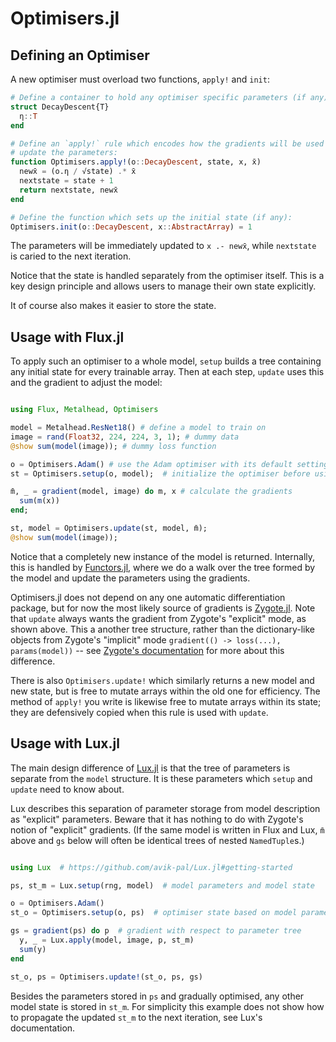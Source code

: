 # Optimisers.jl

## Defining an Optimiser

A new optimiser must overload two functions, `apply!` and `init`:

```julia
# Define a container to hold any optimiser specific parameters (if any):
struct DecayDescent{T}
  η::T
end

# Define an `apply!` rule which encodes how the gradients will be used to
# update the parameters:
function Optimisers.apply!(o::DecayDescent, state, x, x̄)
  newx̄ = (o.η / √state) .* x̄
  nextstate = state + 1
  return nextstate, newx̄
end

# Define the function which sets up the initial state (if any):
Optimisers.init(o::DecayDescent, x::AbstractArray) = 1
```

The parameters will be immediately updated to `x .- newx̄`, while `nextstate` is
caried to the next iteration.

Notice that the state is handled separately from the optimiser itself. This
is a key design principle and allows users to manage their own state explicitly.

It of course also makes it easier to store the state.

## Usage with Flux.jl

To apply such an optimiser to a whole model, `setup` builds a tree containing any initial
state for every trainable array. Then at each step, `update` uses this and the gradient
to adjust the model:

```julia

using Flux, Metalhead, Optimisers

model = Metalhead.ResNet18() # define a model to train on
image = rand(Float32, 224, 224, 3, 1); # dummy data
@show sum(model(image)); # dummy loss function

o = Optimisers.Adam() # use the Adam optimiser with its default settings
st = Optimisers.setup(o, model);  # initialize the optimiser before using it

m̄, _ = gradient(model, image) do m, x # calculate the gradients
  sum(m(x))
end;

st, model = Optimisers.update(st, model, m̄);
@show sum(model(image));

```

Notice that a completely new instance of the model is returned. Internally, this
is handled by [Functors.jl](https://fluxml.ai/Functors.jl), where we do a walk over the
tree formed by the model and update the parameters using the gradients.

Optimisers.jl does not depend on any one automatic differentiation package,
but for now the most likely source of gradients is [Zygote.jl](https://fluxml.ai/Zygote.jl).
Note that `update` always wants the gradient from Zygote's "explicit" mode, as shown above.
This a another tree structure, rather than the dictionary-like objects from Zygote's "implicit"
mode `gradient(() -> loss(...), params(model))` -- see 
[Zygote's documentation](https://fluxml.ai/Zygote.jl/dev/#Explicit-and-Implicit-Parameters-1) for more about this difference.

There is also `Optimisers.update!` which similarly returns a new model and new state,
but is free to mutate arrays within the old one for efficiency.
The method of `apply!` you write is likewise free to mutate arrays within its state;
they are defensively copied when this rule is used with `update`.

## Usage with Lux.jl

The main design difference of [Lux.jl](https://github.com/avik-pal/Lux.jl) is that the tree of
parameters is separate from the `model` structure. It is these parameters which 
`setup` and `update` need to know about.

Lux describes this separation of parameter storage from model description as "explicit" parameters.
Beware that it has nothing to do with Zygote's notion of "explicit" gradients.
(If the same model is written in Flux and Lux, `m̄` above and `gs` below will often be identical
trees of nested `NamedTuple`s.)

```julia

using Lux  # https://github.com/avik-pal/Lux.jl#getting-started

ps, st_m = Lux.setup(rng, model)  # model parameters and model state

o = Optimisers.Adam()
st_o = Optimisers.setup(o, ps)  # optimiser state based on model parameters

gs = gradient(ps) do p  # gradient with respect to parameter tree
  y, _ = Lux.apply(model, image, p, st_m)
  sum(y)
end

st_o, ps = Optimisers.update!(st_o, ps, gs)

```

Besides the parameters stored in `ps` and gradually optimised, any other model state
is stored in `st_m`. For simplicity this example does not show how to propagate the 
updated `st_m` to the next iteration, see Lux's documentation.
